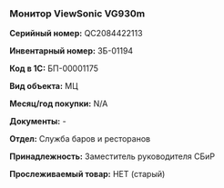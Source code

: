 ### Монитор ViewSonic VG930m </br>

**Серийный номер:** QC2084422113 </br>

**Инвентарный номер:** ЗБ-01194 </br>

**Код в 1С:** БП-00001175 </br>

**Вид объекта:** МЦ

**Месяц/год покупки:** N/A </br>

**Документы:** - </br>

**Отдел:** Служба баров и ресторанов </br>

**Принадлежность:** Заместитель руководителя СБиР </br> 

**Прослеживаемый товар:** НЕТ (старый)
